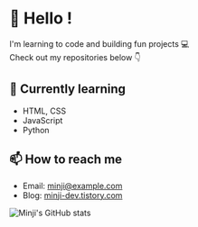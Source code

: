 # 👋 Hello !

I'm learning to code and building fun projects 💻  
Check out my repositories below 👇

## 🌱 Currently learning
- HTML, CSS
- JavaScript
- Python

## 📫 How to reach me
- Email: minji@example.com
- Blog: [minji-dev.tistory.com](https://minji-dev.tistory.com)

![Minji's GitHub stats](https://github-readme-stats.vercel.app/api?username=minji-dev&show_icons=true&theme=tokyonight)
